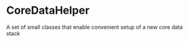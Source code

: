 CoreDataHelper
==============

A set of small classes that enable convenient setup of a new core data stack
